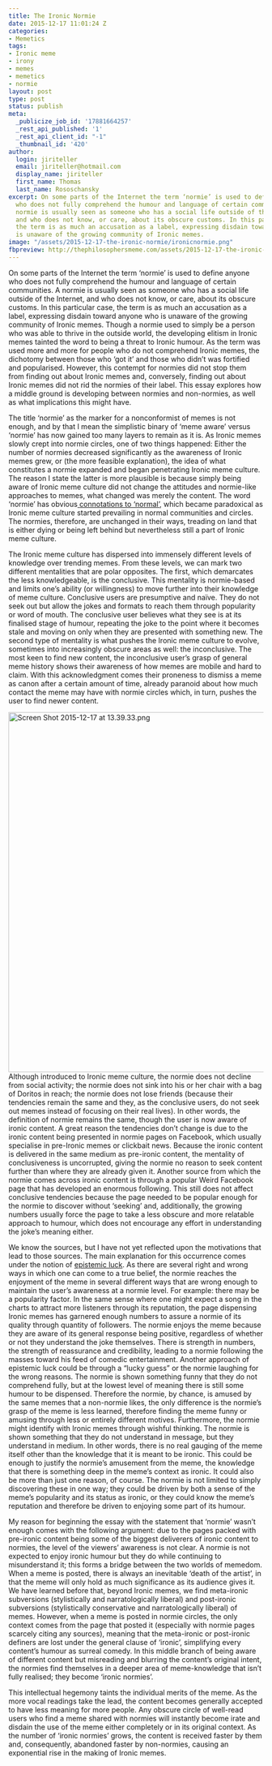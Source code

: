 ```yaml
---
title: The Ironic Normie
date: 2015-12-17 11:01:24 Z
categories:
- Memetics
tags:
- Ironic meme
- irony
- memes
- memetics
- normie
layout: post
type: post
status: publish
meta:
  _publicize_job_id: '17881664257'
  _rest_api_published: '1'
  _rest_api_client_id: "-1"
  _thumbnail_id: '420'
author:
  login: jiriteller
  email: jiriteller@hotmail.com
  display_name: jiriteller
  first_name: Thomas
  last_name: Rososchansky
excerpt: On some parts of the Internet the term ‘normie’ is used to define anyone
  who does not fully comprehend the humour and language of certain communities. A
  normie is usually seen as someone who has a social life outside of the Internet,
  and who does not know, or care, about its obscure customs. In this particular case,
  the term is as much an accusation as a label, expressing disdain toward anyone who
  is unaware of the growing community of Ironic memes.
image: "/assets/2015-12-17-the-ironic-normie/ironicnormie.png"
fbpreview: http://thephilosophersmeme.com/assets/2015-12-17-the-ironic-normie/ironicnormie.png
---
```


<p>On some parts of the Internet the term ‘normie’ is used to define anyone who does not fully comprehend the humour and language of certain communities. A normie is usually seen as someone who has a social life outside of the Internet, and who does not know, or care, about its obscure customs. In this particular case, the term is as much an accusation as a label, expressing disdain toward anyone who is unaware of the growing community of Ironic memes. Though a normie used to simply be a person who was able to thrive in the outside world, the developing elitism in Ironic memes tainted the word to being a threat to Ironic humour. As the term was used more and more for people who do not comprehend Ironic memes, the dichotomy between those who ‘got it’ and those who didn’t was fortified and popularised. However, this contempt for normies did not stop them from finding out about Ironic memes and, conversely, finding out about Ironic memes did not rid the normies of their label. This essay explores how a middle ground is developing between normies and non-normies, as well as what implications this might have.</p>
<p><span style="font-weight:400;">The title ‘normie’ as the marker for a nonconformist of memes is not enough, and by that I mean the simplistic binary of ‘meme aware’ versus ‘normie’ has now gained too many layers to remain as it is. As Ironic memes slowly crept into normie circles, one of two things happened: Either the number of normies decreased significantly as the awareness of Ironic memes grew, or (the more feasible explanation), the idea of what constitutes a normie expanded and began penetrating Ironic meme culture. The reason I state the latter is more plausible is because simply being aware of Ironic meme culture did not change the attitudes and normie-like approaches to memes, what changed was merely the content. The word ‘normie’ has obvious</span><a href="http://knowyourmeme.com/memes/normie"> <span style="font-weight:400;">connotations to ‘normal’</span></a><span style="font-weight:400;">, which became paradoxical as Ironic meme culture started prevailing in normal communities and circles. The normies, therefore, are unchanged in their ways, treading on land that is either dying or being left behind but nevertheless still a part of Ironic meme culture.</span></p>
<p><span style="font-weight:400;"></span> <span style="font-weight:400;">The Ironic meme culture has dispersed into immensely different levels of knowledge over trending memes. From these levels, we can mark two different mentalities that are polar opposites. The first, which demarcates the less knowledgeable, is the conclusive. This mentality is normie-based and limits one’s ability (or willingness) to move further into their knowledge of meme culture. Conclusive users are presumptive and naïve. They do not seek out but allow the jokes and formats to reach them through popularity or word of mouth. The conclusive user believes what they see is at its finalised stage of humour, repeating the joke to the point where it becomes stale and moving on only when they are presented with something new. The second type of mentality is what pushes the Ironic meme culture to evolve, sometimes into increasingly obscure areas as well: the inconclusive. The most keen to find new content, the inconclusive user’s grasp of general meme history shows their awareness of how memes are mobile and hard to claim. With this acknowledgment comes their proneness to dismiss a meme as canon after a certain amount of time, already paranoid about how much contact the meme may have with normie circles which, in turn, pushes the user to find newer content.</span></p>
<p><span style="font-weight:400;"> <img class="alignnone size-full wp-image-428" src="{{ site.baseurl }}/assets/2015-12-17-the-ironic-normie/ironicnormie.png" alt="Screen Shot 2015-12-17 at 13.39.33.png" width="1292" height="710" /></span> <span style="font-weight:400;">Although introduced to Ironic meme culture, the normie does not decline from social activity; the normie does not sink into his or her chair with a bag of Doritos in reach; the normie does not lose friends (because their tendencies remain the same and they, as the conclusive users, do not seek out memes instead of focusing on their real lives). In other words, the definition of normie remains the same, though the user is now aware of ironic content. A great reason the tendencies don’t change is due to the ironic content being presented in normie pages on Facebook, which usually specialise in pre-Ironic memes or clickbait news. Because the ironic content is delivered in the same medium as pre-ironic content, the mentality of conclusiveness is uncorrupted, giving the normie no reason to seek content further than where they are already given it. Another source from which the normie comes across ironic content is through a popular Weird Facebook page that has developed an enormous following. This still does not affect conclusive tendencies because the page needed to be popular enough for the normie to discover without ‘seeking’ and, additionally, the growing numbers usually force the page to take a less obscure and more relatable approach to humour, which does not encourage any effort in understanding the joke’s meaning either.</span></p>
<p><span style="font-weight:400;"></span> <span style="font-weight:400;">We know the sources, but I have not yet reflected upon the motivations that lead to those sources. The main explanation for this occurrence comes under the notion of</span> <a href="http://www.iep.utm.edu/epi-luck/"><span style="font-weight:400;">epistemic luck</span></a><span style="font-weight:400;">. As there are several right and wrong ways in which one can come to a true belief, the normie reaches the enjoyment of the meme in several different ways that are wrong enough to maintain the user’s awareness at a normie level. For example: there may be a popularity factor. In the same sense where one might expect a song in the charts to attract more listeners through its reputation, the page dispensing Ironic memes has garnered enough numbers to assure a normie of its quality through quantity of followers. The normie enjoys the meme because they are aware of its general response being positive, regardless of whether or not they understand the joke themselves. There is strength in numbers, the strength of reassurance and credibility, leading to a normie following the masses toward his feed of comedic entertainment. Another approach of epistemic luck could be through a “lucky guess” or the normie laughing for the wrong reasons. The normie is shown something funny that they do not comprehend fully, but at the lowest level of meaning there is still some humour to be dispensed. Therefore the normie, by chance, is amused by the same memes that a non-normie likes, the only difference is the normie’s grasp of the meme is less learned, therefore finding the meme funny or amusing through less or entirely different motives. Furthermore, the normie might identify with Ironic memes through wishful thinking. The normie is shown something that they do not understand in message, but they understand in medium. In other words, there is no real gauging of the meme itself other than the knowledge that it is meant to be ironic. This could be enough to justify the normie’s amusement from the meme, the knowledge that there is something deep in the meme’s context as ironic. It could also be more than just one reason, of course. The normie is not limited to simply discovering these in one way; they could be driven by both a sense of the meme’s popularity and its status as ironic, or they could know the meme’s reputation and therefore be driven to enjoying some part of its humour.</span></p>
<p><span style="font-weight:400;"></span> <span style="font-weight:400;">My reason for beginning the essay with the statement that ‘normie’ wasn’t enough comes with the following argument: due to the pages packed with pre-ironic content being some of the biggest deliverers of ironic content to normies, the level of the viewers’ awareness is not clear. A normie is not expected to enjoy ironic humour but they do while continuing to misunderstand it; this forms a bridge between the two worlds of memedom. When a meme is posted, there is always an inevitable ‘death of the artist’, in that the meme will only hold as much significance as its audience gives it. We have learned before that, beyond Ironic memes, we find meta-ironic subversions (stylistically and narratologically liberal) and post-ironic subversions (stylistically conservative and narratologically liberal) of memes. However, when a meme is posted in normie circles, the only context comes from the page that posted it (especially with normie pages scarcely citing any sources), meaning that the meta-ironic or post-ironic definers are lost under the general clause of ‘ironic’, simplifying every content’s humour as surreal comedy. In this middle branch of being aware of different content but misreading and blurring the content’s original intent, the normies find themselves in a deeper area of meme-knowledge that isn’t fully realised; they become ‘ironic normies’.</span></p>
<p><span style="font-weight:400;"></span> <span style="font-weight:400;">This intellectual hegemony taints the individual merits of the meme. As the more vocal readings take the lead, the content becomes generally accepted to have less meaning for more people. Any obscure circle of well-read users who find a meme shared with normies will instantly become irate and disdain the use of the meme either completely or in its original context. As the number of ‘ironic normies’ grows, the content is received faster by them and, consequently, abandoned faster by non-normies, causing an exponential rise in the making of Ironic memes.</span></p>

